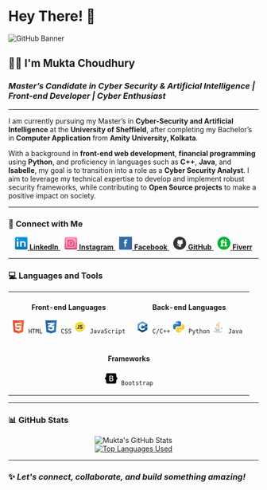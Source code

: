 # Hey There! 👋

<img src="assets/o3F.gif" width="1000" alt="GitHub Banner">

## 👩‍💻 **I'm Mukta Choudhury**

### *Master’s Candidate in Cyber Security & Artificial Intelligence | Front-end Developer | Cyber Enthusiast*

---

I am currently pursuing my Master’s in **Cyber-Security and Artificial Intelligence** at the **University of Sheffield**, after completing my Bachelor’s in **Computer Application** from **Amity University, Kolkata**.

With a background in **front-end web development**, **financial programming** using **Python**, and proficiency in languages such as **C++**, **Java**, and **Isabelle**, my goal is to transition into a role as a **Cyber Security Analyst**. I aim to leverage my technical expertise to develop and implement robust security frameworks, while contributing to **Open Source projects** to make a positive impact on society.

---

### 🔗 **Connect with Me**

<p align="center">
    <a href="https://www.linkedin.com/in/mukta-choudhury/" target="_blank">
        <img src="assets/linkedin.png" width="26" alt="LinkedIn"> <strong>LinkedIn</strong>
    </a> &nbsp;
    <a href="https://www.instagram.com/___dusky_bae___/" target="_blank">
        <img src="assets/instagram.png" width="26" alt="Instagram"> <strong>Instagram</strong>
    </a> &nbsp;
    <a href="https://www.facebook.com/mukta.choudhury.33" target="_blank">
        <img src="assets/facebook.png" width="26" alt="Facebook"> <strong>Facebook</strong>
    </a> &nbsp;
    <a href="https://github.com/mukta2701" target="_blank">
        <img src="assets/github.png" width="26" alt="GitHub"> <strong>GitHub</strong>
    </a> &nbsp;
    <a href="https://www.fiverr.com/muktachoudhury/" target="_blank">
        <img src="assets/fiverr.png" width="26" alt="Fiverr"> <strong>Fiverr</strong>
    </a>
</p>

---

### 💻 **Languages and Tools**

<table align="center">
<tr>
<td align="center" width="50%">
<h4>Front-end Languages</h4>
<p>
  <code><img src="assets/Html.png" width="26" alt="HTML"> HTML</code>
  <code><img src="assets/CSS.png" width="26" alt="CSS"> CSS</code>
  <code><img src="assets/javascript.png" width="26" alt="JavaScript"> JavaScript</code>
</p>
</td>
<td align="center" width="50%">
<h4>Back-end Languages</h4>
<p>
  <code><img src="assets/Cpp.png" width="26" alt="C++"> C/C++</code>
  <code><img src="assets/Python.png" width="26" alt="Python"> Python</code>
  <code><img src="assets/Java.png" width="26" alt="Java"> Java</code>
</p>
</td>
</tr>
<tr>
<td align="center" colspan="2">
<h4>Frameworks</h4>
<p>
  <code><img src="assets/Bootstrap.png" width="26" alt="Bootstrap"> Bootstrap</code>
</p>
</td>
</tr>
</table>

---

### 📊 **GitHub Stats**

<p align="center">
  <img src="https://github-readme-stats.vercel.app/api?username=mukta2701&show_icons=true&theme=transparent" alt="Mukta's GitHub Stats" />
  <br />
  <a href="https://github.com/anuraghazra/github-readme-stats" target="_blank">
    <img src="https://github-readme-stats.vercel.app/api/top-langs/?username=mukta2701&langs_count=8" alt="Top Languages Used" />
  </a>
</p>

---

### ✨ *Let's connect, collaborate, and build something amazing!*
